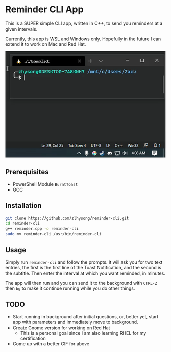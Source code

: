 # Reminder CLI App

This is a SUPER simple CLI app, written in C++, to send you reminders at a given intervals.

Currently, this app is WSL and Windows only. Hopefully in the future I can extend it to work on Mac and Red Hat.

![Example](workingGIF.gif "Toast Notification")

## Prerequisites

- PowerShell Module `BurntToast`
- GCC

## Installation

```bash
git clone https://github.com/zlhysong/reminder-cli.git
cd reminder-cli
g++ reminder.cpp -o reminder-cli
sudo mv reminder-cli /usr/bin/reminder-cli
```

## Usage

Simply run `reminder-cli` and follow the prompts.
It will ask you for two text entries, the first is the first line of the Toast Notification, and the second is the subtitle.
Then enter the interval at which you want reminded, in minutes.

The app will then run and you can send it to the background with `CTRL-Z` then `bg` to make it continue running while you do other things.

## TODO

- Start running in background after initial questions, or, better yet, start app with parameters and immediately move to background.
- Create Gnome version for working on Red Hat
  - This is a personal goal since I am also learning RHEL for my certification
- Come up with a better GIF for above

